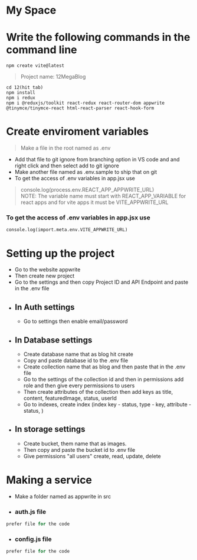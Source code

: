 # My Space

# Write the following commands in the command line
```
npm create vite@latest
```
> Project name: 12MegaBlog
```
cd 12(hit tab)
npm install
npm i redux
npm i @reduxjs/toolkit react-redux react-router-dom appwrite @tinymce/tinymce-react html-react-parser react-hook-form
```

# Create enviroment variables
> Make a file in the root named as .env
* Add that file to git ignore from branching option in VS code and and right click and then select add to git ignore
* Make another file named as .env.sample to ship that on git
* To get the access of .env variables in app.jsx use
> console.log(process.env.REACT_APP_APPWRITE_URL) <br>
> NOTE: The variable name must start with REACT_APP_VARIABLE for react apps and for vite apps it must be VITE_APPWRITE_URL 
### To get the access of .env variables in app.jsx use 
```console.log(import.meta.env.VITE_APPWRITE_URL)```

# Setting up the project
* Go to the website appwrite
* Then create new project
* Go to the settings and then copy Project ID and API Endpoint and paste in the .env file
* ## In Auth settings
    * Go to settings then enable email/password
* ## In Database settings
    * Create database name that as blog hit create
    * Copy and paste database id to the .env file
    * Create collection name that as blog and then paste that in the .env file
    * Go to the settings of the collection id and then in permissions add role and then give every permissions to users
    * Then create attributes of the collection then add keys as title, content, featuredImage, status, userId
    * Go to indexes, create index (index key - status, type - key, attribute - status, )
* ## In storage settings
    * Create bucket, them name that as images.
    * Then copy and paste the bucket id to .env file
    * Give permissions "all users" create, read, update, delete


# Making a service
* Make a folder named as appwrite in src

* ### auth.js file
```javascript
prefer file for the code
```

* ### config.js file
```javascript
prefer file for the code
```